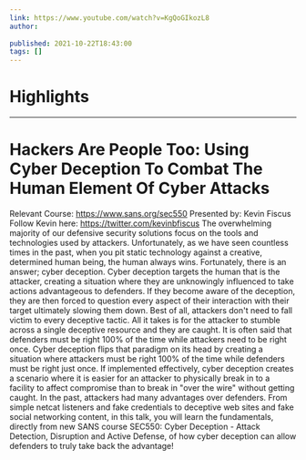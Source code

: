 ```yaml
---
link: https://www.youtube.com/watch?v=KgQoGIkozL8
author: 
   
published: 2021-10-22T18:43:00
tags: []
---
```

# Highlights


---
# Hackers Are People Too: Using Cyber Deception To Combat The Human Element Of Cyber Attacks
Relevant Course: https://www.sans.org/sec550 Presented by: Kevin Fiscus Follow Kevin here: https://twitter.com/kevinbfiscus The overwhelming majority of our defensive security solutions focus on the tools and technologies used by attackers. Unfortunately, as we have seen countless times in the past, when you pit static technology against a creative, determined human being, the human always wins. Fortunately, there is an answer; cyber deception. Cyber deception targets the human that is the attacker, creating a situation where they are unknowingly influenced to take actions advantageous to defenders. If they become aware of the deception, they are then forced to question every aspect of their interaction with their target ultimately slowing them down. Best of all, attackers don't need to fall victim to every deceptive tactic. All it takes is for the attacker to stumble across a single deceptive resource and they are caught. It is often said that defenders must be right 100% of the time while attackers need to be right once. Cyber deception flips that paradigm on its head by creating a situation where attackers must be right 100% of the time while defenders must be right just once. If implemented effectively, cyber deception creates a scenario where it is easier for an attacker to physically break in to a facility to affect compromise than to break in "over the wire" without getting caught. In the past, attackers had many advantages over defenders. From simple netcat listeners and fake credentials to deceptive web sites and fake social networking content, in this talk, you will learn the fundamentals, directly from new SANS course SEC550: Cyber Deception - Attack Detection, Disruption and Active Defense, of how cyber deception can allow defenders to truly take back the advantage!